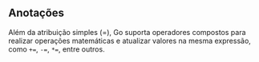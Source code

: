 ## Anotações
 Além da atribuição simples (=), Go suporta operadores compostos para realizar operações matemáticas e atualizar valores na mesma expressão, como `+=`, `-=`, `*=`, entre outros.